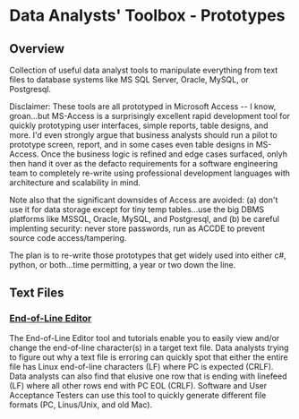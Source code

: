 # Data Analysts' Toolbox - Prototypes

## Overview
Collection of useful data analyst tools to manipulate everything from text files to database systems like MS SQL Server, Oracle, MySQL, or Postgresql. 

Disclaimer:  These tools are all prototyped in Microsoft Access -- I know, groan...but MS-Access is a surprisingly excellent rapid development tool for quickly prototyping user interfaces, simple reports, table designs, and more.  I'd even strongly argue that business analysts should run a pilot to prototype screen, report, and in some cases even table designs in MS-Access.  Once the business logic is refined and edge cases surfaced, onlyh then hand it over as the defacto requirements for a software engineering team to completely re-write using professional development languages with architecture and scalability in mind.

Note also that the significant downsides of Access are avoided: 
(a) don't use it for data storage except for tiny temp tables...use the big DBMS platforms like MSSQL, Oracle, MySQL, and Postgresql, and 
(b) be careful implenting security: never store passwords, run as ACCDE to prevent source code access/tampering.

The plan is to re-write those prototypes that get widely used into either c#, python, or both...time permitting, a year or two down the line.


## Text Files


### [End-of-Line Editor](https://github.com/DataResearchLabs/sql_scripts/blob/main/data_dictionary_scripts.md)
The End-of-Line Editor tool and tutorials enable you to easily view and/or change the end-of-line character(s) in a target text file.  Data analysts trying to figure out why a text file is erroring can quickly spot that either the entire file has Linux end-of-line characters (LF) where PC is expected (CRLF).   Data analysts can also find that elusive one row that is ending with linefeed (LF) where all other rows end with PC EOL (CRLF).  Software and User Acceptance Testers can use this tool to quickly generate different file formats (PC, Linus/Unix, and old Mac).<br>
<br>
<br>




